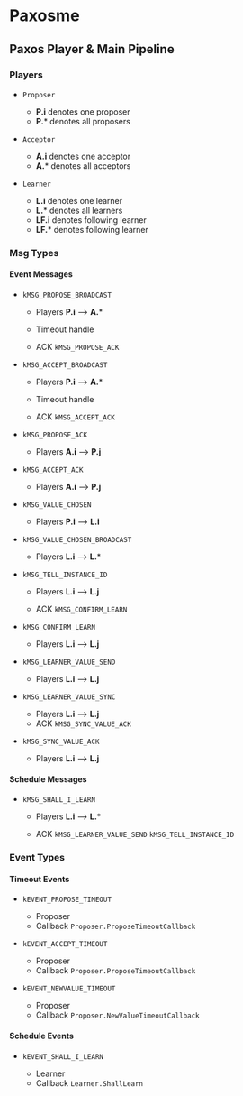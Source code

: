 
# Paxosme 

## Paxos Player & Main Pipeline

### Players

- `Proposer` 
  - **P.i** denotes one proposer
  - **P.*** denotes all proposers


- `Acceptor` 
  - **A.i** denotes one acceptor
  - **A.*** denotes all acceptors
  

- `Learner`
  - **L.i** denotes one learner
  - **L.*** denotes all learners
  - **LF.i** denotes following learner
  - **LF.*** denotes following learner


### Msg Types

#### Event Messages

- `kMSG_PROPOSE_BROADCAST`

  - Players **P.i** --> **A.***

  - Timeout handle 
  
  - ACK `kMSG_PROPOSE_ACK`


- `kMSG_ACCEPT_BROADCAST`

  - Players **P.i** --> **A.***

  - Timeout handle
  
  - ACK `kMSG_ACCEPT_ACK`


- `kMSG_PROPOSE_ACK`

  - Players **A.i** --> **P.j**


- `kMSG_ACCEPT_ACK`
  
  - Players **A.i** --> **P.j**


- `kMSG_VALUE_CHOSEN`
  
  - Players **P.i** --> **L.i**
  

- `kMSG_VALUE_CHOSEN_BROADCAST`
  
  - Players **L.i** --> **L.***


- `kMSG_TELL_INSTANCE_ID`

  - Players **L.i** --> **L.j**

  - ACK `kMSG_CONFIRM_LEARN`


- `kMSG_CONFIRM_LEARN`

  - Players **L.i** --> **L.j**


- `kMSG_LEARNER_VALUE_SEND`
  
  - Players **L.i** --> **L.j**


- `kMSG_LEARNER_VALUE_SYNC`

  - Players **L.i** --> **L.j**
  - ACK `kMSG_SYNC_VALUE_ACK`


- `kMSG_SYNC_VALUE_ACK`

  - Players **L.i** --> **L.j**

#### Schedule Messages

- `kMSG_SHALL_I_LEARN`
  
  - Players **L.i** --> **L.***

  - ACK `kMSG_LEARNER_VALUE_SEND` `kMSG_TELL_INSTANCE_ID`



### Event Types

#### Timeout Events

- `kEVENT_PROPOSE_TIMEOUT`
  
  - Proposer
  - Callback `Proposer.ProposeTimeoutCallback`


- `kEVENT_ACCEPT_TIMEOUT`

  - Proposer
  - Callback `Proposer.ProposeTimeoutCallback`


- `kEVENT_NEWVALUE_TIMEOUT`

  - Proposer
  - Callback `Proposer.NewValueTimeoutCallback`


#### Schedule Events

- `kEVENT_SHALL_I_LEARN`

  - Learner
  - Callback `Learner.ShallLearn`